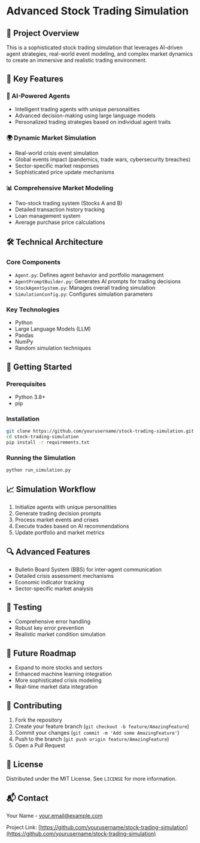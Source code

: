# Advanced Stock Trading Simulation

## 🚀 Project Overview

This is a sophisticated stock trading simulation that leverages AI-driven agent strategies, real-world event modeling, and complex market dynamics to create an immersive and realistic trading environment.

## 🌟 Key Features

### 🤖 AI-Powered Agents
- Intelligent trading agents with unique personalities
- Advanced decision-making using large language models
- Personalized trading strategies based on individual agent traits

### 🌍 Dynamic Market Simulation
- Real-world crisis event simulation
- Global events impact (pandemics, trade wars, cybersecurity breaches)
- Sector-specific market responses
- Sophisticated price update mechanisms

### 📊 Comprehensive Market Modeling
- Two-stock trading system (Stocks A and B)
- Detailed transaction history tracking
- Loan management system
- Average purchase price calculations

## 🛠 Technical Architecture

### Core Components
- `Agent.py`: Defines agent behavior and portfolio management
- `AgentPromptBuilder.py`: Generates AI prompts for trading decisions
- `StockAgentSystem.py`: Manages overall trading simulation
- `SimulationConfig.py`: Configures simulation parameters

### Key Technologies
- Python
- Large Language Models (LLM)
- Pandas
- NumPy
- Random simulation techniques

## 🚦 Getting Started

### Prerequisites
- Python 3.8+
- pip

### Installation
```bash
git clone https://github.com/yourusername/stock-trading-simulation.git
cd stock-trading-simulation
pip install -r requirements.txt
```

### Running the Simulation
```bash
python run_simulation.py
```

## 📈 Simulation Workflow
1. Initialize agents with unique personalities
2. Generate trading decision prompts
3. Process market events and crises
4. Execute trades based on AI recommendations
5. Update portfolio and market metrics

## 🔍 Advanced Features
- Bulletin Board System (BBS) for inter-agent communication
- Detailed crisis assessment mechanisms
- Economic indicator tracking
- Sector-specific market analysis

## 🧪 Testing
- Comprehensive error handling
- Robust key error prevention
- Realistic market condition simulation

## 🔮 Future Roadmap
- Expand to more stocks and sectors
- Enhanced machine learning integration
- More sophisticated crisis modeling
- Real-time market data integration

## 📝 Contributing
1. Fork the repository
2. Create your feature branch (`git checkout -b feature/AmazingFeature`)
3. Commit your changes (`git commit -m 'Add some AmazingFeature'`)
4. Push to the branch (`git push origin feature/AmazingFeature`)
5. Open a Pull Request

## 📄 License
Distributed under the MIT License. See `LICENSE` for more information.

## 📬 Contact
Your Name - your.email@example.com

Project Link: [https://github.com/yourusername/stock-trading-simulation](https://github.com/yourusername/stock-trading-simulation)
